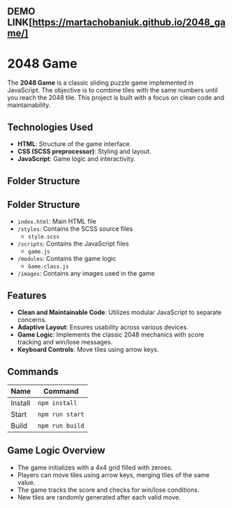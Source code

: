 ## DEMO LINK[https://martachobaniuk.github.io/2048_game/]

# 2048 Game
The **2048 Game** is a classic sliding puzzle game implemented in JavaScript. The objective is to combine tiles with the same numbers until you reach the 2048 tile. This project is built with a focus on clean code and maintainability.

## Technologies Used
- **HTML**: Structure of the game interface.
- **CSS (SCSS preprocessor)**: Styling and layout.
- **JavaScript**: Game logic and interactivity.

## Folder Structure

## Folder Structure
- `index.html`: Main HTML file
- `/styles`: Contains the SCSS source files
  - `style.scss`
- `/scripts`: Contains the JavaScript files
  - `game.js`
- `/modules`: Contains the game logic
  - `Game.class.js`
- `/images`: Contains any images used in the game

## Features
- **Clean and Maintainable Code**: Utilizes modular JavaScript to separate concerns.
- **Adaptive Layout**: Ensures usability across various devices.
- **Game Logic**: Implements the classic 2048 mechanics with score tracking and win/lose messages.
- **Keyboard Controls**: Move tiles using arrow keys.

## Commands
| Name    | Command         |
| ------- | --------------- |
| Install | `npm install`   |
| Start   | `npm run start` |
| Build   | `npm run build` |

## Game Logic Overview
- The game initializes with a 4x4 grid filled with zeroes.
- Players can move tiles using arrow keys, merging tiles of the same value.
- The game tracks the score and checks for win/lose conditions.
- New tiles are randomly generated after each valid move.

